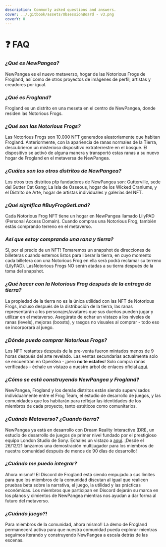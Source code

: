 ```yaml
---
description: Commonly asked questions and answers.
cover: ../.gitbook/assets/ObsessionBoard - v3.png
coverY: 0
---
```


# ❓ FAQ

### _¿Qué es NewPangea?_

NewPangea es el nuevo metaverso, hogar de las Notorious Frogs de Frogland, así como de otros proyectos de imágenes de perfil, artistas y creadores por igual.&#x20;

### _¿Qué es Frogland?_&#x20;

Frogland es un distrito en una meseta en el centro de NewPangea, donde residen las Notorious Frogs.

### _¿Qué son las Notorious Frogs?_

Las Notorious Frogs son 10.000 NFT generados aleatoriamente que habitan Frogland. Anteriormente, con la apariencia de ranas normales de la Tierra, descubrieron un misterioso dispositivo extraterrestre en el bosque. El dispositivo se activó de alguna manera y transportó estas ranas a su nuevo hogar de Frogland en el metaversa de NewPangea.

### _¿Cuáles son los otros distritos de NewPangea?_

Los otros tres distritos pfp fundadores de NewPangea son: Gutterville, sede del Gutter Cat Gang; La Isla de Osseous, hogar de los Wicked Craniums, y el Distrito de Arte, hogar de artistas individuales y galerías del NFT.&#x20;

### _¿Qué significa #BuyFrogGetLand?_

Cada Notorious Frog NFT tiene un hogar en NewPangea llamado LilyPAD (Personal Access Domain). Cuando compras una Notorious Frog, también estás comprando terreno en el metaverso.

### _**Así que estoy comprando una rana y tierra?**_

Sí, por el precio de un NFT! Tomaremos un snapshot de direcciones de billeteras cuando estemos listos para liberar la tierra, en cuyo momento cada billetera con una Notorious Frog en ella será podrá reclamar su terreno (LilyPAD). LasNotorious Frogs NO serán atadas a su tierra después de la toma del snapshot.

### _¿Qué hacer con la Notorious Frog después de la entrega de tierra?_

La propiedad de la tierra no es la única utilidad con las NFT de Notorious Frogs, incluso después de la distribución de la tierra, las ranas representarán a los personajes/avatares que sus dueños pueden jugar y utilizar en el metaverso. Asegúrate de echar un vistazo a los niveles de ranas (levels), mejoras (boosts), y rasgos no visuales al comprar - todo eso se incorporará al juego.

### _¿Dónde puedo comprar Notorious Frogs?_

Los NFT restantes después de la pre-venta fueron mintados menos de 9 horas después del arte revelado. Las ventas secundarias actualmente solo se encuentran en OpenSea - ¡pero **no te estafes**! Solo compra ranas verificadas - échale un vistazo a nuestro árbol de enlaces oficial [aquí](https://linktr.ee/Frogland).

### _¿Cómo se está construyendo NewPangea y Frogland?_

NewPangea, Frogland y los demás distritos están siendo supervisados individualmente entre el Frog Team, el estudio de desarrollo de juegos, y las comunidades que los habitarán para reflejar las identidades de los miembros de cada proyecto, tanto estéticos como comunitarios.

### _¿Cuándo Metaverso? ¿Cuando tierra?_

NewPangea ya está en desarrollo con Dream Reality Interactive (DRI), un estudio de desarrollo de juegos de primer nivel fundado por el prestigioso equipo London Studio de Sony. Échales un vistazo a [aquí](https://www.dreamrealityinteractive.com). ¡Desde el 26/12/21 lanzamos una demostración multijugador para los miembros de nuestra comunidad después de menos de 90 días de desarrollo!

### _¿Cuándo me puedo integrar?_

Ahora mismo!! El Discord de Frogland está siendo empujado a sus límites para que los miembros de la comunidad discutan al igual que realicen pruebas beta sobre la narrativa, el juego, la utilidad y las prácticas económicas. Los miembros que participan en Discord dejarán su marca en los planos y cimientos de NewPangea mientras nos ayudan a dar forma al futuro del metaverso.

### _¿Cuándo juego?!_

Para miembros de la comunidad, ahora mismo!! La demo de Frogland permanecerá activa para que nuestra comunidad pueda explorar mientras seguimos iterando y construyendo NewPangea a escala detrás de las escenas.&#x20;
